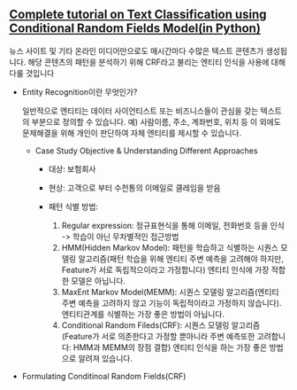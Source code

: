 ## [Complete tutorial on Text Classification using Conditional Random Fields Model(in Python)](https://www.analyticsvidhya.com/blog/2018/08/nlp-guide-conditional-random-fields-text-classification/)

뉴스 사이트 및 기타 온라인 미디어만으로도 매시간마다 수많은 텍스트 콘텐츠가 생성됩니다. 
해당 콘텐츠의 패턴을 분석하기 위해 CRF라고 불리는 엔티티 인식을 사용에 대해 다룰 것입니다

* Entity Recognition이란 무엇인가?

  일반적으로 엔티티는 데이터 사이언티스트 또는 비즈니스들이 관심을 갖는 텍스트의 부분으로 정의할 수 있습니다. 
  예) 사람이름, 주소, 계좌번호, 위치 등
  이 외에도 문제해결을 위해 개인이 판단하여 자체 엔티티를 제시할 수 있습니다.
  
  * Case Study Objective & Understanding Different Approaches
  
    * 대상: 보험회사
    * 현상: 고객으로 부터 수천통의 이메일로 클레임을 받음
    * 패턴 식별 방법:
      
      1. Regular expression: 정규표현식을 통해 이메일, 전화번호 등을 인식 -> 학습이 아닌 무차별적인 접근방법
      2. HMM(Hidden Markov Model): 패턴을 학습하고 식별하는 시퀀스 모델링 알고리즘(패턴 학습을 위해 엔티티 주변 예측을 고려해야 하지만, Feature가 서로 독립적으이라고 가정합니다) 엔티티 인식에 가장 적합한 모델은 아닙니다.
      3. MaxEnt Markov Model(MEMM): 시퀀스 모델링 알고리즘(엔티티 주변 예측을 고려하지 않고 기능이 독립적이라고 가정하지 않습니다). 엔티티관계를 식별하는 가장 좋은 방법이 아닙니다. 
      4. Conditional Random Fileds(CRF): 시퀀스 모델링 알고리즘(Feature가 서로 의존한다고 가정할 뿐아니라 주변 예측또한 고려합니다: HMM과 MEMM의 장점 결합) 엔티티 인식을 하는 가장 좋은 방법으로 알려져 있습니다.

* Formulating Conditinoal Random Fields(CRF)

